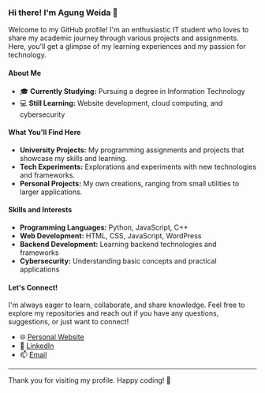 ### Hi there! I'm Agung Weida 👋

Welcome to my GitHub profile! I'm an enthusiastic IT student who loves to share my academic journey through various projects and assignments. Here, you'll get a glimpse of my learning experiences and my passion for technology.

#### About Me
- 🎓 **Currently Studying:** Pursuing a degree in Information Technology
- 💻 **Still Learning:** Website development, cloud computing, and cybersecurity

#### What You'll Find Here
- **University Projects:** My programming assignments and projects that showcase my skills and learning.
- **Tech Experiments:** Explorations and experiments with new technologies and frameworks.
- **Personal Projects:** My own creations, ranging from small utilities to larger applications.

#### Skills and Interests
- **Programming Languages:** Python, JavaScript, C++
- **Web Development:** HTML, CSS, JavaScript, WordPress
- **Backend Development:** Learning backend technologies and frameworks
- **Cybersecurity:** Understanding basic concepts and practical applications

#### Let's Connect!
I'm always eager to learn, collaborate, and share knowledge. Feel free to explore my repositories and reach out if you have any questions, suggestions, or just want to connect!

- 🌐 [Personal Website](https://agungweida.com)
- 💼 [LinkedIn](https://www.linkedin.com/in/agungweida)
- 📫 [Email](mailto:gungdeweida8@gmail.com)

---

Thank you for visiting my profile. Happy coding! 🚀
